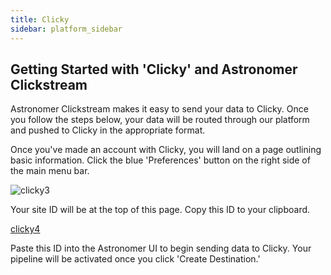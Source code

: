 ```yaml
---
title: Clicky
sidebar: platform_sidebar
---
```


## Getting Started with 'Clicky' and Astronomer Clickstream

Astronomer Clickstream makes it easy to send your data to Clicky. Once you follow the steps below, your data will be routed through our platform and pushed to Clicky in the appropriate format. 

Once you've made an account with Clicky, you will land on a page outlining basic information. Click the blue 'Preferences' button on the right side of the main menu bar.

![clicky3](/1.0/assets/img/guides/streaming/clickstream/clicky/clicky3.png)

Your site ID will be at the top of this page. Copy this ID to your clipboard.

[clicky4](/1.0/assets/img/guides/streaming/clickstream/clicky/clicky4.png)

Paste this ID into the Astronomer UI to begin sending data to Clicky. Your pipeline will be activated once you click 'Create Destination.'



